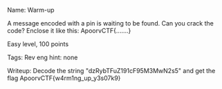 Name: Warm-up

A message encoded with a pin is waiting to be found. Can you crack the code?
Enclose it like this: ApoorvCTF{.......}

Easy level, 100 points

Tags: Rev eng
hint: none

Writeup:
Decode the string "dzRybTFuZ191cF95M3MwN2s5" and get the flag ApoorvCTF{w4rm1ng_up_y3s07k9}

